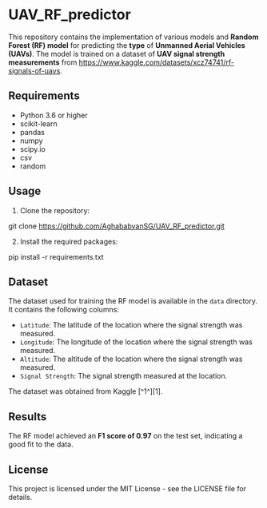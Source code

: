 # UAV_RF_predictor

This repository contains the implementation of various models and **Random Forest (RF) model** for predicting the **type** of **Unmanned Aerial Vehicles (UAVs)**. The model is trained on a dataset of **UAV signal strength measurements** from https://www.kaggle.com/datasets/xcz74741/rf-signals-of-uavs.

## Requirements

- Python 3.6 or higher
- scikit-learn
- pandas
- numpy
- scipy.io
- csv
- random


## Usage

1. Clone the repository:

git clone https://github.com/AghababyanSG/UAV_RF_predictor.git

2. Install the required packages:

pip install -r requirements.txt


## Dataset

The dataset used for training the RF model is available in the `data` directory. It contains the following columns:

- `Latitude`: The latitude of the location where the signal strength was measured.
- `Longitude`: The longitude of the location where the signal strength was measured.
- `Altitude`: The altitude of the location where the signal strength was measured.
- `Signal Strength`: The signal strength measured at the location.

The dataset was obtained from Kaggle [^1^][1].

## Results

The RF model achieved an **F1 score of 0.97** on the test set, indicating a good fit to the data.

## License

This project is licensed under the MIT License - see the LICENSE file for details.